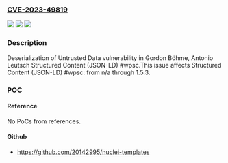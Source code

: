 ### [CVE-2023-49819](https://cve.mitre.org/cgi-bin/cvename.cgi?name=CVE-2023-49819)
![](https://img.shields.io/static/v1?label=Product&message=Structured%20Content%20(JSON-LD)%20%23wpsc&color=blue)
![](https://img.shields.io/static/v1?label=Version&message=n%2Fa%3C%3D%201.5.3%20&color=brighgreen)
![](https://img.shields.io/static/v1?label=Vulnerability&message=CWE-502%20Deserialization%20of%20Untrusted%20Data&color=brighgreen)

### Description

Deserialization of Untrusted Data vulnerability in Gordon Böhme, Antonio Leutsch Structured Content (JSON-LD) #wpsc.This issue affects Structured Content (JSON-LD) #wpsc: from n/a through 1.5.3.

### POC

#### Reference
No PoCs from references.

#### Github
- https://github.com/20142995/nuclei-templates

